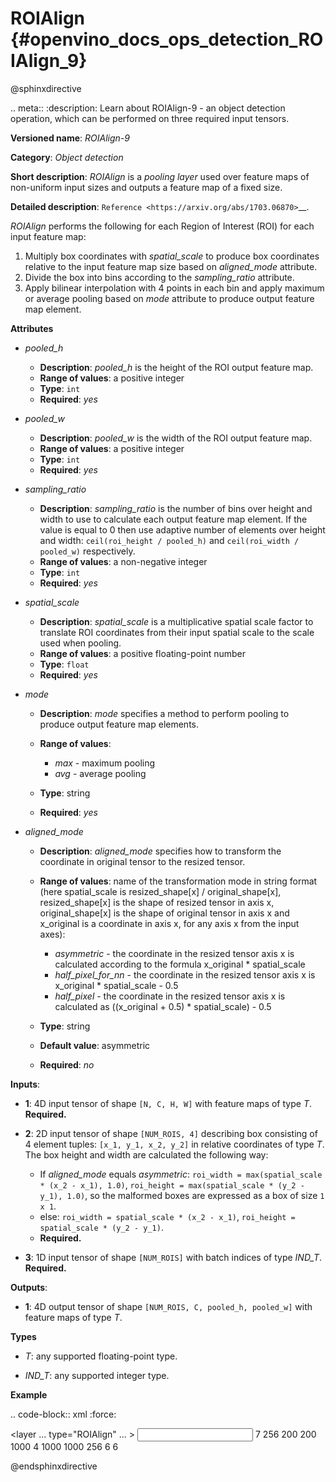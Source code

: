 # ROIAlign {#openvino_docs_ops_detection_ROIAlign_9}

@sphinxdirective

.. meta::
  :description: Learn about ROIAlign-9 - an object detection operation, 
                which can be performed on three required input tensors.


**Versioned name**: *ROIAlign-9*

**Category**: *Object detection*

**Short description**: *ROIAlign* is a *pooling layer* used over feature maps of non-uniform input sizes and outputs a feature map of a fixed size.

**Detailed description**: `Reference <https://arxiv.org/abs/1703.06870>`__.

*ROIAlign* performs the following for each Region of Interest (ROI) for each input feature map:

1. Multiply box coordinates with *spatial_scale* to produce box coordinates relative to the input feature map size based on *aligned_mode* attribute.
2. Divide the box into bins according to the *sampling_ratio* attribute.
3. Apply bilinear interpolation with 4 points in each bin and apply maximum or average pooling based on *mode* attribute to produce output feature map element.

**Attributes**

* *pooled_h*

  * **Description**: *pooled_h* is the height of the ROI output feature map.
  * **Range of values**: a positive integer
  * **Type**: ``int``
  * **Required**: *yes*

* *pooled_w*

  * **Description**: *pooled_w* is the width of the ROI output feature map.
  * **Range of values**: a positive integer
  * **Type**: ``int``
  * **Required**: *yes*

* *sampling_ratio*

  * **Description**: *sampling_ratio* is the number of bins over height and width to use to calculate each output feature map element. If the value is equal to 0 then use adaptive number of elements over height and width: ``ceil(roi_height / pooled_h)`` and ``ceil(roi_width / pooled_w)`` respectively.
  * **Range of values**: a non-negative integer
  * **Type**: ``int``
  * **Required**: *yes*

* *spatial_scale*

  * **Description**: *spatial_scale* is a multiplicative spatial scale factor to translate ROI coordinates from their input spatial scale to the scale used when pooling.
  * **Range of values**: a positive floating-point number
  * **Type**: ``float``
  * **Required**: *yes*

* *mode*

  * **Description**: *mode* specifies a method to perform pooling to produce output feature map elements.
  * **Range of values**:

    * *max* - maximum pooling
    * *avg* - average pooling
  * **Type**: string
  * **Required**: *yes*

* *aligned_mode*

  * **Description**: *aligned_mode* specifies how to transform the coordinate in original tensor to the resized tensor.
  * **Range of values**: name of the transformation mode in string format (here spatial_scale is resized_shape[x] / original_shape[x], resized_shape[x] is the shape of resized tensor in axis x, original_shape[x] is the shape of original tensor in axis x and x_original is a coordinate in axis x, for any axis x from the input axes):

    * *asymmetric* - the coordinate in the resized tensor axis x is calculated according to the formula x_original * spatial_scale
    * *half_pixel_for_nn* - the coordinate in the resized tensor axis x is x_original * spatial_scale - 0.5
    * *half_pixel* - the coordinate in the resized tensor axis x is calculated as ((x_original + 0.5) * spatial_scale) - 0.5
  * **Type**: string
  * **Default value**: asymmetric  
  * **Required**: *no*

**Inputs**:

* **1**: 4D input tensor of shape ``[N, C, H, W]`` with feature maps of type *T*. **Required.**

* **2**: 2D input tensor of shape ``[NUM_ROIS, 4]`` describing box consisting of 4 element tuples: ``[x_1, y_1, x_2, y_2]`` in relative coordinates of type *T*. The box height and width are calculated the following way:

  * If *aligned_mode* equals *asymmetric*: ``roi_width = max(spatial_scale * (x_2 - x_1), 1.0)``, ``roi_height = max(spatial_scale * (y_2 - y_1), 1.0)``, so the malformed boxes are expressed as a box of size ``1 x 1``.
  * else: ``roi_width = spatial_scale * (x_2 - x_1)``, ``roi_height = spatial_scale * (y_2 - y_1)``.
  * **Required.**

* **3**: 1D input tensor of shape ``[NUM_ROIS]`` with batch indices of type *IND_T*. **Required.**

**Outputs**:

* **1**: 4D output tensor of shape ``[NUM_ROIS, C, pooled_h, pooled_w]`` with feature maps of type *T*.

**Types**

* *T*: any supported floating-point type.

* *IND_T*: any supported integer type.


**Example**

.. code-block:: xml
   :force:

  <layer ... type="ROIAlign" ... >
      <data pooled_h="6" pooled_w="6" spatial_scale="16.0" sampling_ratio="2" mode="avg" aligned_mode="half_pixel"/>
      <input>
          <port id="0">
              <dim>7</dim>
              <dim>256</dim>
              <dim>200</dim>
              <dim>200</dim>
          </port>
          <port id="1">
              <dim>1000</dim>
              <dim>4</dim>
          </port>
          <port id="2">
              <dim>1000</dim>
          </port>
      </input>
      <output>
          <port id="3" precision="FP32">
              <dim>1000</dim>
              <dim>256</dim>
              <dim>6</dim>
              <dim>6</dim>
          </port>
      </output>
  </layer>

@endsphinxdirective
